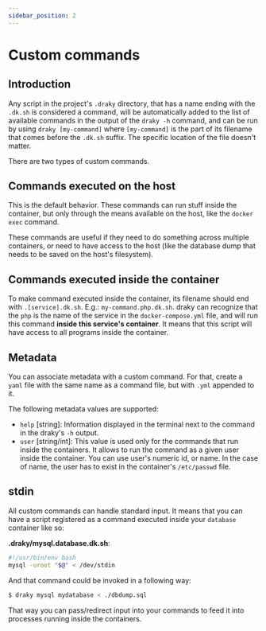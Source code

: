 ```yaml
---
sidebar_position: 2
---
```


# Custom commands

## Introduction
Any script in the project's `.draky` directory, that has a name ending with the
`.dk.sh` is considered a command, will be automatically added to the list of available commands in the output of the
`draky -h` command, and can be run by using `draky [my-command]` where `[my-command]` is the part of its filename that
comes before the `.dk.sh` suffix. The specific location of the file doesn't matter.

There are two types of custom commands.

## Commands executed on the host

This is the default behavior. These commands can run stuff inside the container, but only through the means available on
the host, like the `docker exec` command.

These commands are useful if they need to do something across multiple containers, or need to have access to the host
(like the database dump that needs to be saved on the host's filesystem).

## Commands executed inside the container

To make command executed inside the container, its filename should end with `.[service].dk.sh`. E.g.:
`my-command.php.dk.sh`. draky can recognize that the `php` is the name of the service in the `docker-compose.yml` file,
and will run this command **inside this service's container**. It means that this script will have access to all
programs inside the container.

## Metadata

You can associate metadata with a custom command. For that, create a `yaml` file with the same name as a command file, but
with `.yml` appended to it.

The following metadata values are supported:
- `help` [string]: Information displayed in the terminal next to the command in the draky's `-h` output.
- `user` [string/int]: This value is used only for the commands that run inside the containers. It allows 
  to run the command as a given user inside the container. You can use user's numeric id, or name. In the case of
  name, the user has to exist in the container's `/etc/passwd` file.

## stdin

All custom commands can handle standard input. It means that you can have a script registered
as a command executed inside your `database` container like so:

**.draky/mysql.database.dk.sh**:
```bash
#!/usr/bin/env bash
mysql -uroot "$@" < /dev/stdin
```

And that command could be invoked in a following way:

```bash
$ draky mysql mydatabase < ./dbdump.sql
```

That way you can pass/redirect input into your commands to feed it into processes running inside
the containers.